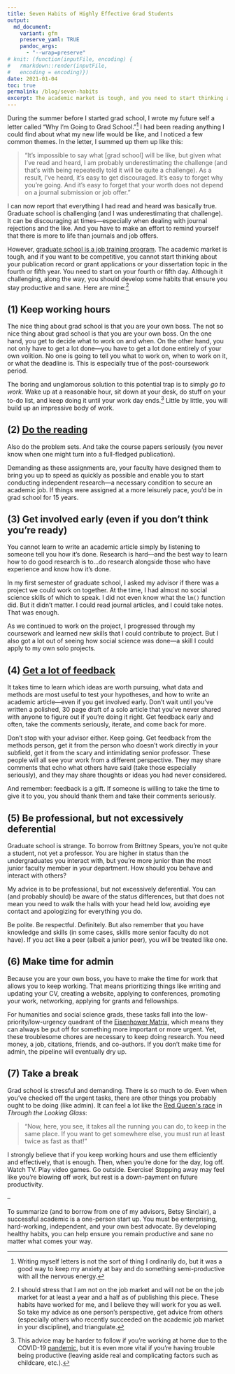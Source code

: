 ```yaml
---
title: Seven Habits of Highly Effective Grad Students
output:
  md_document:
    variant: gfm
    preserve_yaml: TRUE
    pandoc_args: 
      - "--wrap=preserve"
# knit: (function(inputFile, encoding) {
#   rmarkdown::render(inputFile, 
#   encoding = encoding)})
date: 2021-01-04
toc: true
permalink: /blog/seven-habits
excerpt: The academic market is tough, and you need to start thinking about it early. To be competitive, you'll have to develop some habits that ensure you stay productive and sane. Here are mine.
---
```


During the summer before I started grad school, I wrote my future self a letter called “Why I’m Going to Grad School.”[^1] I had been reading anything I could find about what my new life would be like, and I noticed a few common themes. In the letter, I summed up them up like this:

> “It’s impossible to say what \[grad school\] will be like, but given what I’ve read and heard, I am probably underestimating the challenge (and that’s with being repeatedly told it will be quite a challenge). As a result, I’ve heard, it’s easy to get discouraged. It’s easy to forget why you’re going. And it’s easy to forget that your worth does not depend on a journal submission or job offer.”

[^1]: Writing myself letters is not the sort of thing I ordinarily do, but it was a good way to keep my anxiety at bay and do something semi-productive with all the nervous energy.

I can now report that everything I had read and heard was basically true. Graduate school is challenging (and I was underestimating that challenge). It can be discouraging at times—especially when dealing with journal rejections and the like. And you have to make an effort to remind yourself that there is more to life than journals and job offers.

However, [graduate school is a job training program](/blog/wish-i-knew-before-grad-school/). The academic market is tough, and if you want to be competitive, you cannot start thinking about your publication record or grant applications or your dissertation topic in the fourth or fifth year. You need to start on your fourth or fifth day. Although it challenging, along the way, you should develop some habits that ensure you stay productive and sane. Here are mine:[^2]

[^2]: I should stress that I am not on the job market and will not be on the job market for at least a year and a half as of publishing this piece. These habits have worked for me, and I believe they will work for you as well. So take my advice as one person’s perspective, get advice from others (especially others who recently succeeded on the academic job market in your discipline), and triangulate.

(1) Keep working hours
---------------------

The nice thing about grad school is that you are your own boss. The not so nice thing about grad school is that you are your own boss. On the one hand, you get to decide what to work on and when. On the other hand, you not only have to get a lot done—you have to get a lot done entirely of your own volition. No one is going to tell you what to work on, when to work on it, or what the deadline is. This is especially true of the post-coursework period.

The boring and unglamorous solution to this potential trap is to simply *go to work.* Wake up at a reasonable hour, sit down at your desk, do stuff on your to-do list, and keep doing it until your work day ends.[^3] Little by little, you will build up an impressive body of work.

[^3]: This advice may be harder to follow if you’re working at home due to the COVID-19 [pandemic](/blog/pandemic-productivity), but it is even more vital if you’re having trouble being productive (leaving aside real and complicating factors such as childcare, etc.).

(2) [Do the reading](/blog/reading)
------------------------------------------

Also do the problem sets. And take the course papers seriously (you never know when one might turn into a full-fledged publication).

Demanding as these assignments are, your faculty have designed them to bring you up to speed as quickly as possible and enable you to start conducting independent research—a necessary condition to secure an academic job. If things were assigned at a more leisurely pace, you’d be in grad school for 15 years.

(3) Get involved early (even if you don’t think you’re ready)
------------------------------------------------------------

You cannot learn to write an academic article simply by listening to someone tell you how it’s done. Research is hard—and the best way to learn how to do good research is to…do research alongside those who have experience and know how it’s done.

In my first semester of graduate school, I asked my advisor if there was a project we could work on together. At the time, I had almost no social science skills of which to speak. I did not even know what the `lm()` function did. But it didn’t matter. I could read journal articles, and I could take notes. That was enough.

As we continued to work on the project, I progressed through my coursework and learned new skills that I could contribute to project. But I also got a lot out of seeing how social science was done—a skill I could apply to my own solo projects.

(4) [Get a lot of feedback](/blog/get-feedback)
------------------------

It takes time to learn which ideas are worth pursuing, what data and methods are most useful to test your hypotheses, and how to write an academic article—even if you get involved early. Don’t wait until you’ve written a polished, 30 page draft of a solo article that you’ve never shared with anyone to figure out if you’re doing it right. Get feedback early and often, take the comments seriously, iterate, and come back for more.

Don’t stop with your advisor either. Keep going. Get feedback from the methods person, get it from the person who doesn’t work directly in your subfield, get it from the scary and intimidating senior professor. These people will all see your work from a different perspective. They may share comments that echo what others have said (take those especially seriously), and they may share thoughts or ideas you had never considered.

And remember: feedback is a gift. If someone is willing to take the time to give it to you, you should thank them and take their comments seriously.

(5) Be professional, but not excessively deferential
---------------------------------------------------

Graduate school is strange. To borrow from Brittney Spears, you’re not quite a student, not yet a professor. You are higher in status than the undergraduates you interact with, but you’re more junior than the most junior faculty member in your department. How should you behave and interact with others?

My advice is to be professional, but not excessively deferential. You can (and probably should) be aware of the status differences, but that does not mean you need to walk the halls with your head held low, avoiding eye contact and apologizing for everything you do.

Be polite. Be respectful. Definitely. But also remember that you have knowledge and skills (in some cases, skills more senior faculty do not have). If you act like a peer (albeit a junior peer), you will be treated like one.

(6) Make time for admin
----------------------

Because you are your own boss, you have to make the time for work that allows you to keep working. That means prioritizing things like writing and updating your CV, creating a website, applying to conferences, promoting your work, networking, applying for grants and fellowships.

For humanities and social science grads, these tasks fall into the low-priority/low-urgency quadrant of the [Eisenhower Matrix](https://www.eisenhower.me/eisenhower-matrix/), which means they can always be put off for something more important or more urgent. Yet, these troublesome chores are necessary to keep doing research. You need money, a job, citations, friends, and co-authors. If you don’t make time for admin, the pipeline will eventually dry up.

(7) Take a break
---------------

Grad school is stressful and demanding. There is so much to do. Even when you’ve checked off the urgent tasks, there are other things you probably ought to be doing (like admin). It can feel a lot like the [Red Queen's race](https://en.wikipedia.org/wiki/Red_Queen%27s_race) in *Through the Looking Glass*:

> “Now, here, you see, it takes all the running you can do, to keep in the same place. If you want to get somewhere else, you must run at least twice as fast as that!”

I strongly believe that if you keep working hours and use them efficiently and effectively, that is enough. Then, when you’re done for the day, log off. Watch TV. Play video games. Go outside. Exercise! Stepping away may feel like you’re blowing off work, but rest is a down-payment on future productivity.

–

To summarize (and to borrow from one of my advisors, Betsy Sinclair), a successful academic is a one-person start up. You must be enterprising, hard-working, independent, and your own best advocate. By developing healthy habits, you can help ensure you remain productive and sane no matter what comes your way.
